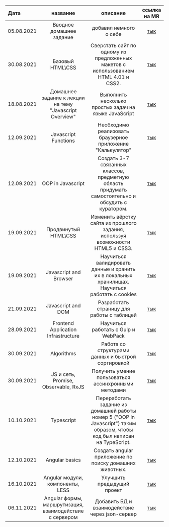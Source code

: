 | Дата      | название | описание | ссылка на MR     |
| :---      | :----:   |  :----:  |       :---:       |
| 05.08.2021| Вводное домашнее задание|добавил немного о себе| [тык](https://gitlab.com/nc-samara-frontend-school/2021/development/fs_egor_semenov/-/merge_requests/1)  |
| 30.08.2021|Базовый HTML\CSS|Сверстать сайт по одному из предложенных макетов с использованием HTML 4.01 и CSS2.|[тык](https://gitlab.com/nc-samara-frontend-school/2021/development/fs_egor_semenov/-/merge_requests/4)
| 18.08.2021| Домашнее задание к лекции на тему "Javascript Overview" | Выполнить несколько простых задач на языке JavaScript |[тык](https://gitlab.com/nc-samara-frontend-school/2021/development/fs_egor_semenov/-/merge_requests/3)
| 12.09.2021|Javascript Functions| Необходимо реализовать браузерное приложение "Калькулятор"| [тык](https://gitlab.com/nc-samara-frontend-school/2021/development/fs_egor_semenov/-/merge_requests/5)|
| 12.09.2021|OOP in Javascript| Создать 3-7 связанных классов, предметную область придумать самостоятельно и обсудить с куратором.|[тык](https://gitlab.com/nc-samara-frontend-school/2021/development/fs_egor_semenov/-/merge_requests/5)|
| 19.09.2021|Продвинутый HTML\CSS| Изменить вёрстку сайта из прошлого задания, используя возможности HTML5 и CSS3.|[тык](https://gitlab.com/nc-samara-frontend-school/2021/development/fs_egor_semenov/-/merge_requests/6)
| 19.09.2021|Javascript and Browser| Научиться валидировать данные и хранить их в локальных хранилищах. Научиться работать с cookies|[тык](https://gitlab.com/nc-samara-frontend-school/2021/development/fs_egor_semenov/-/merge_requests/7)
| 21.09.2021|Javascript and DOM|Разработать страницу для работы с таблицей| [тык](https://gitlab.com/nc-samara-frontend-school/2021/development/fs_egor_semenov/-/merge_requests/8)
| 28.09.2021|Frontend Application Infrastructure| Научиться работать с Gulp и WebPack| [тык](https://gitlab.com/nc-samara-frontend-school/2021/development/fs_egor_semenov/-/merge_requests/9)
| 30.09.2021|Algorithms|Работа со структурами данных и быстрой сортировкой| [тык](https://gitlab.com/nc-samara-frontend-school/2021/development/fs_egor_semenov/-/merge_requests/11)
| 30.09.2021|JS и сеть, Promise, Observable, RxJS| Получить умение пользоваться ассинхронными методами| [тык](https://gitlab.com/nc-samara-frontend-school/2021/development/fs_egor_semenov/-/merge_requests/10)
| 10.10.2021|Typescript|Переработать задание из домашней работы номер 5 ("OOP in Javascript") таким образом, чтобы код был написан на TypeScript.| [тык](https://gitlab.com/nc-samara-frontend-school/2021/development/fs_egor_semenov/-/merge_requests/12)
| 12.10.2021|Angular basics|Создать angular приложение по поиску домашних животных.| [тык](https://gitlab.com/nc-samara-frontend-school/2021/development/fs_egor_semenov/-/merge_requests/13)
| 16.10.2021|Angular модули, компоненты, LESS|Улучшить предыдущий проект| [тык](https://gitlab.com/nc-samara-frontend-school/2021/development/fs_egor_semenov/-/merge_requests/14)
| 06.11.2021|Angular формы, маршрутизация, взаимодействие с сервером| Добавить БД и взаимодействие через json-сервер| [тык](https://gitlab.com/nc-samara-frontend-school/2021/development/fs_egor_semenov/-/merge_requests/15)

